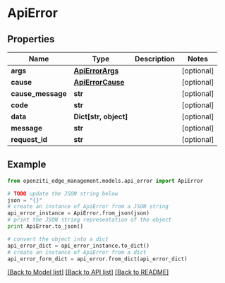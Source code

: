 # ApiError


## Properties
Name | Type | Description | Notes
------------ | ------------- | ------------- | -------------
**args** | [**ApiErrorArgs**](ApiErrorArgs.md) |  | [optional] 
**cause** | [**ApiErrorCause**](ApiErrorCause.md) |  | [optional] 
**cause_message** | **str** |  | [optional] 
**code** | **str** |  | [optional] 
**data** | **Dict[str, object]** |  | [optional] 
**message** | **str** |  | [optional] 
**request_id** | **str** |  | [optional] 

## Example

```python
from openziti_edge_management.models.api_error import ApiError

# TODO update the JSON string below
json = "{}"
# create an instance of ApiError from a JSON string
api_error_instance = ApiError.from_json(json)
# print the JSON string representation of the object
print ApiError.to_json()

# convert the object into a dict
api_error_dict = api_error_instance.to_dict()
# create an instance of ApiError from a dict
api_error_form_dict = api_error.from_dict(api_error_dict)
```
[[Back to Model list]](../README.md#documentation-for-models) [[Back to API list]](../README.md#documentation-for-api-endpoints) [[Back to README]](../README.md)


